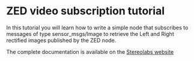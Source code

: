 # ZED video subscription tutorial

In this tutorial you will learn how to write a simple node that subscribes to messages of type sensor_msgs/Image to retrieve the Left and Right rectified images published by the ZED node.

The complete documentation is available on the [Stereolabs website](https://docs.stereolabs.com/integrations/ros2/video/)
